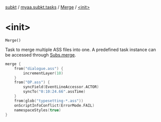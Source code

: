 [subkt](../../index.md) / [myaa.subkt.tasks](../index.md) / [Merge](index.md) / [&lt;init&gt;](./-init-.md)

# &lt;init&gt;

`Merge()`

Task to merge multiple ASS files into one. A predefined task instance can be
accessed through [Subs.merge](../merge.md).

``` kotlin
merge {
    from("dialogue.ass") {
        incrementLayer(10)
    }
    from("OP.ass") {
        syncField(EventLineAccessor.ACTOR)
        syncTo("0:10:24.66".assTime)
    }
    from(glob("typesetting-*.ass"))
    onScriptInfoConflict(ErrorMode.FAIL)
    namespaceStyles(true)
}
```

